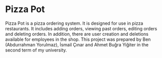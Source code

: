 # Pizza Pot
Pizza Pot is a pizza ordering system. It is designed for use in pizza restaurants. It includes adding orders, viewing past orders, editing orders and deleting orders. In addition, there are user creation and deletions available for employees in the shop. This project was prepared by Ben (Abdurrahman Yorulmaz), İsmail Çınar and Ahmet Buğra Yiğiter in the second term of my university.
